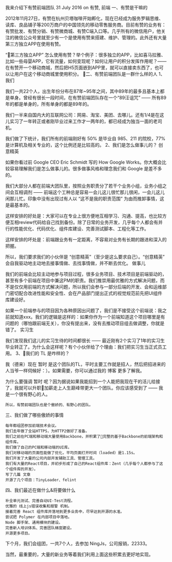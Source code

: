 我来介绍下有赞前端团队
31 July 2016 on 有赞, 前端
一、有赞是干嘛的

2012年11月27日，有赞在杭州贝塔咖啡开始孵化，现在已经成为服务罗辑思维、读库、良品铺子等200万商户的中国领先的移动零售服务商。目前有赞的业务有：有赞批发、有赞分销、有赞微商城、有赞C端入口等。几乎所有的微信用户，他关注的微信公众号里就至少有一个是使用有赞来搭建、维护、管理的。此外还有大量第三方独立APP在使用有赞。

“第三方独立APP” 怎么使用有赞？举个例子：很多独立的APP，比如喜马拉雅、比如一些母婴APP，它有流量，如何变现呢？如何让用户的积分发挥作用呢？—— 在有赞开一个移动商城，然后把H5页面嵌到APP里，就可以直接卖东西了，也可以让用户在这个移动商城里使用积分。
二、有赞前端团队是一群什么样的人
1、我们

我们一共22个人，出生年份分布在87年~95年之间，其中89年的最多且基本上都是单身。曾经有很长一段时间，在有赞前端团队存在一个“89汪诅咒” —— 所有89年的都是单身的，所有单身的都是89年的。

我们一半来自国内大的互联网公司：网易、淘宝、美团、去哪儿。还有1/4是在这儿实习了一年转正或者刚毕业过来工作才一两年的，都已经成为独当一面的老司机。

我们做了下统计，我们所有的前端刚好有 50% 是毕业自 985、211 的院校，77% 是计算机及相关专业的，这个比例还是比较高的。
2、我们是怎么做事儿的？
创意精英

如果你看过前 Google CEO Eric Schmidt 写的 How Google Works。你大概会比较容易理解我们是怎么做事儿的。很多做事风格和理念我们和 Google 是差不多的。

我们大部分人都在前端大团队里，按照业务职责分了若干个业务小组，业务小组之间会互相调剂 —— 前端这个工种总是容易一会儿这儿很忙那儿很闲，一会儿这儿闲那儿忙。印象中没有出现过有人以 “这不是我的职责范围” 为由而推卸事情，这是最基本的。

这样安排的好处是：大家可以在专业上很方便地互相学习、沟通、提高，也比较方便互相review代码给自己找到备份。除了日常的业务开发，几乎每个人都会有并行的性能优化、代码优化、组件库建设、完善测试脚本、工程化等工作。

这样安排的坏处是：前端跟业务有一定距离，不容易对业务有长期的跟进和深入的把握。

所以，我们要求我们的小伙伴是 “创意精英”（至少是这么要求自己）。“创意精英” 会自我驱动地主动地去接事情做、去找事情做，并不断去优化。
做事儿

我们的前端会比较主动地参与项目过程，很多业务项目、技术项目是前端驱动的，甚至有多个前端在项目中兼这PM的职责。我们推崇用最优雅的方式解决问题，而不是仅仅用前端的方式解决问题，所以我们会参与一部分后端的开发、会和运维部门密切配合改进性能和安全性、会在产品部门提出正式的视觉规范前先把UI组件库建设好。

如果一个前端参与的项目因为各种原因出问题了，我们是不接受这个前端说：我之前就知道xxx。我们的逻辑是这样的：如果你作为一个前端知道这个项目哪里是有问题的（哪怕跟前端无关），你没有提出来，没有去推动项目组去做调整，你就是错了。
实习生

我们发现我们这儿的实习生待的时间都很长 —— 最近刚有2个实习了1年的实习生毕业转正了。为什么会这样呢？有个小伙伴给了个理由：我们把实习生当正式员工用。
3、我们的 TL 是咋样的？

我（德来）现在 暂时 是这个团队的TL，平时主要工作就是招人，然后把招进来的人当爷一样伺候好：）。如果需要，你可以通过我的 博客 更多了解我。

为什么要强调 暂时 呢？因为据说如果我能招到一个人能把我现在干的活儿给接了，我就可以升职加薪走上人生巅峰带更大一个团队。你应该感受到了 —— 我是一个很有野心的人。

    所以，有赞前端团队也是个傲娇的、有野心的团队。

三、我们做了哪些傲娇的事情

    每年都组团参加前端技术会议。
    我们去年做了全站HTTPS，为HTTP2做好了准备。
    我们之前在PC端和移动端大量使用Backbone，并积累了完整的基于Backbone的前端架构和组件库。
    我们做了自己的PC端和移动端的UI库。
    我们对移动端的页面性能做了优化，平均页面打开时间（loaded）是1.15s。
    我们开发了大量的公司内部开发辅助工具、管理工具。
    我们有大量的React项目，并初步形成了自己的React组件库：Zent（几乎每个人都参与了这个组件库的开发）。
    写了几篇 文章
    开源了几个项目：TinyLoader、felint

四、我们最近在做什么&将要做什么

    补全单元测试、完善自动UI-Test流程。
    优雅的 线上js错误收集和报警 机制。
    接着完善 React 组件库并落地到更多业务中，尽早达到开源的水准。
    尝试把 Polymer 在内部项目中落地。
    Node 脚手架、通用模块的建设。
    完善新人培训体系、完善团队梯度建设。
    开源更多项目。

下个月，我们会组团，一共7个人，去参加 NingJs，公司报销，22333。

当然，最重要的，大量的新业务等着我们利用上面这些积累去更好地实现。
